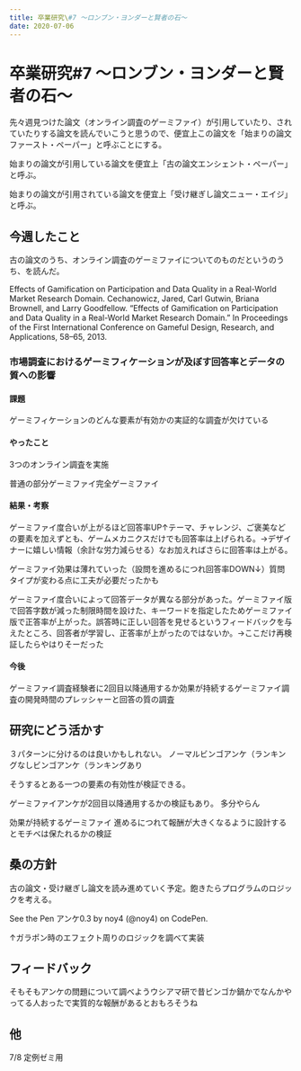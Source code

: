 ```yaml
---
title: 卒業研究\#7 〜ロンブン・ヨンダーと賢者の石〜
date: 2020-07-06
---
```


# 卒業研究#7 〜ロンブン・ヨンダーと賢者の石〜

先々週見つけた論文（オンライン調査のゲーミファイ）が引用していたり、されていたりする論文を読んでいこうと思うので、便宜上この論文を「始まりの論文ファースト・ペーパー」と呼ぶことにする。

始まりの論文が引用している論文を便宜上「古の論文エンシェント・ペーパー」と呼ぶ。

始まりの論文が引用されている論文を便宜上「受け継ぎし論文ニュー・エイジ」と呼ぶ。

## 今週したこと

古の論文のうち、オンライン調査のゲーミファイについてのものだというのうち、を読んだ。

Effects of Gamification on Participation and Data Quality in a Real-World Market Research Domain.
   Cechanowicz, Jared, Carl Gutwin, Briana Brownell, and Larry Goodfellow. “Effects of Gamification on Participation and Data Quality in a Real-World Market Research Domain.” In Proceedings of the First International Conference on Gameful Design, Research, and Applications, 58–65, 2013.      

### 市場調査におけるゲーミフィケーションが及ぼす回答率とデータの質への影響

#### 課題

ゲーミフィケーションのどんな要素が有効かの実証的な調査が欠けている

#### やったこと

3つのオンライン調査を実施

普通の部分ゲーミファイ完全ゲーミファイ

#### 結果・考察

ゲーミファイ度合いが上がるほど回答率UP↑テーマ、チャレンジ、ご褒美などの要素を加えずとも、ゲームメカニクスだけでも回答率は上げられる。→デザイナーに嬉しい情報（余計な労力減らせる）なお加えればさらに回答率は上がる。

ゲーミファイ効果は薄れていった（設問を進めるにつれ回答率DOWN↓）質問タイプが変わる点に工夫が必要だったかも

ゲーミファイ度合いによって回答データが異なる部分があった。ゲーミファイ版で回答字数が減った制限時間を設けた、キーワードを指定したためゲーミファイ版で正答率が上がった。誤答時に正しい回答を見せるというフィードバックを与えたところ、回答者が学習し、正答率が上がったのではないか。→ここだけ再検証したらやはりそーだった

#### 今後

ゲーミファイ調査経験者に2回目以降通用するか効果が持続するゲーミファイ調査の開発時間のプレッシャーと回答の質の調査

## 研究にどう活かす

３パターンに分けるのは良いかもしれない。
ノーマルビンゴアンケ（ランキングなしビンゴアンケ（ランキングあり

そうするとある一つの要素の有効性が検証できる。

ゲーミファイアンケが2回目以降通用するかの検証もあり。
多分やらん

効果が持続するゲーミファイ
進めるにつれて報酬が大きくなるように設計するとモチベは保たれるかの検証

## 桑の方針

古の論文・受け継ぎし論文を読み進めていく予定。飽きたらプログラムのロジックを考える。

  See the Pen 
  アンケ0.3 by noy4 (@noy4)
  on CodePen.

↑ガラポン時のエフェクト周りのロジックを調べて実装

## フィードバック

そもそもアンケの問題について調べようウシアマ研で昔ビンゴか鍋かでなんかやってる人おったで実質的な報酬があるとおもろそうね

## 他

7/8 定例ゼミ用